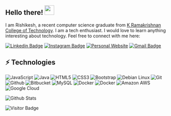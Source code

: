 ## Hello there! <img src="https://raw.githubusercontent.com/aemmadi/aemmadi/master/wave.gif" width="30">

I am Rishikesh, a recent computer science graduate from [K Ramakrishnan College of Technology](https://krct.ac.in/). I am a tech enthusiast. I would love to learn anything interesting about technology. Feel free to connect with me here:

[![Linkedin Badge](https://img.shields.io/badge/rishikeshb-0077B5?style=for-the-badge&logo=linkedin&logoColor=white&link=https://www.linkedin.com/in/rishicollinz/)](https://www.linkedin.com/in/rishicollinz/)
[![Instagram Badge](https://img.shields.io/badge/Instagram-E4405F?style=for-the-badge&logo=instagram&logoColor=white&link=https://instagram.com/rishi_collinz/)](https://instagram.com/rishi_collinz)
[![Personal Website](https://img.shields.io/badge/rishicollinz.me-FF7139?style=for-the-badge&logo=Firefox-Browser&logoColor=white&link=https://rishicollinz.me)](https://rishicollinz.me)
[![Gmail Badge](https://img.shields.io/badge/rishikesh2511990@gmail.com-D14836?style=for-the-badge&logo=gmail&logoColor=white&link=mailto:rishikesh2511990@gmail.com)](mailto:rishikesh2511990@gmail.com)

## ⚡ Technologies

![JavaScript](https://img.shields.io/badge/JavaScript-323330?style=for-the-badge&logo=javascript&logoColor=F7DF1E)
![Java](https://img.shields.io/badge/Java-ED8B00?style=for-the-badge&logo=openjdk&logoColor=white)
![HTML5](https://img.shields.io/badge/HTML5-E34F26?style=for-the-badge&logo=html5&logoColor=white)
![CSS3](https://img.shields.io/badge/CSS3-1572B6?style=for-the-badge&logo=css3&logoColor=white)
![Bootstrap](https://img.shields.io/badge/Bootstrap-563D7C?style=for-the-badge&logo=bootstrap&logoColor=white)
![Debian Linux](https://img.shields.io/badge/Debian-A81D33?style=for-the-badge&logo=debian&logoColor=white)
![Git](https://img.shields.io/badge/GIT-E44C30?style=for-the-badge&logo=git&logoColor=white)
![Github](https://img.shields.io/badge/GitHub-100000?style=for-the-badge&logo=github&logoColor=white)
![Bitbucket](https://img.shields.io/badge/Bitbucket-0747a6?style=for-the-badge&logo=bitbucket&logoColor=white)
![MySQL](https://img.shields.io/badge/MySQL-00000F?style=for-the-badge&logo=mysql&logoColor=white)
![Docker](https://img.shields.io/badge/-Docker-black?style=flat-square&logo=docker)
![Docker](https://img.shields.io/badge/docker-%230db7ed.svg?style=for-the-badge&logo=docker&logoColor=white)
![Amazon AWS](https://img.shields.io/badge/Amazon%20AWS-232F3E?style=flat-square&logo=amazon-aws)
![Google Cloud](https://img.shields.io/badge/Google%20Cloud-black?style=flat-square&logo=google-cloud)

![Github Stats](https://github-readme-stats.vercel.app/api?username=Rishicollinz&count_private=true&show_icons=true&include_all_commits=true&theme=tokyonight)

![Visitor Badge](https://visitor-badge.laobi.icu/badge?page_id=Rishicollinz.Rishicollinz)
